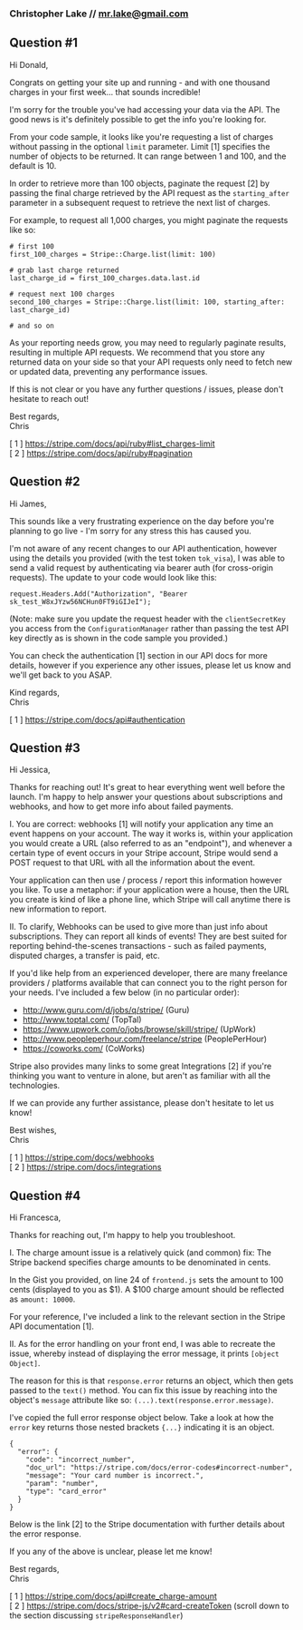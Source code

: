 ### Christopher Lake // mr.lake@gmail.com

## Question #1

Hi Donald,

Congrats on getting your site up and running - and with one thousand charges in your first week... that sounds incredible!

I'm sorry for the trouble you've had accessing your data via the API. The good news is it's definitely possible to get the info you're looking for.

From your code sample, it looks like you're requesting a list of charges without passing in the optional `limit` parameter. Limit [1] specifies the number of objects to be returned. It can range between 1 and 100, and the default is 10.

In order to retrieve more than 100 objects, paginate the request [2] by passing the final charge retrieved by the API request as the `starting_after` parameter in a subsequent request to retrieve the next list of charges.

For example, to request all 1,000 charges, you might paginate the requests like so:

```
# first 100
first_100_charges = Stripe::Charge.list(limit: 100)

# grab last charge returned
last_charge_id = first_100_charges.data.last.id

# request next 100 charges
second_100_charges = Stripe::Charge.list(limit: 100, starting_after: last_charge_id)

# and so on
```

As your reporting needs grow, you may need to regularly paginate results, resulting in multiple API requests. We recommend that you store any returned data on your side so that your API requests only need to fetch new or updated data, preventing any performance issues.

If this is not clear or you have any further questions / issues, please don't hesitate to reach out!

Best regards,<br>
Chris

[ 1 ] https://stripe.com/docs/api/ruby#list_charges-limit <br>
[ 2 ] https://stripe.com/docs/api/ruby#pagination

## Question #2

Hi James,

This sounds like a very frustrating experience on the day before you're planning to go live - I'm sorry for any stress this has caused you.

I'm not aware of any recent changes to our API authentication, however using the details you provided (with the test token `tok_visa`), I was able to send a valid request by authenticating via bearer auth (for cross-origin requests). The update to your code would look like this:

```
request.Headers.Add("Authorization", "Bearer sk_test_W8xJYzw56NCHun0FT9iGIJeI");
```

(Note: make sure you update the request header with the `clientSecretKey` you access from the `ConfigurationManager` rather than passing the test API key directly as is shown in the code sample you provided.)

You can check the authentication [1] section in our API docs for more details, however if you experience any other issues, please let us know and we'll get back to you ASAP.

Kind regards,<br>
Chris

[ 1 ] https://stripe.com/docs/api#authentication

## Question #3

Hi Jessica,

Thanks for reaching out! It's great to hear everything went well before the launch. I'm happy to help answer your questions about subscriptions and webhooks, and how to get more info about failed payments.

I. You are correct: webhooks [1] will notify your application any time an event happens on your account. The way it works is, within your application you would create a URL (also referred to as an "endpoint"), and whenever a certain type of event occurs in your Stripe account, Stripe would send a POST request to that URL with all the information about the event.

Your application can then use / process / report this information however you like. To use a metaphor: if your application were a house, then the URL you create is kind of like a phone line, which Stripe will call anytime there is new information to report.

II. To clarify, Webhooks can be used to give more than just info about subscriptions. They can report all kinds of events! They are best suited for reporting behind-the-scenes transactions - such as failed payments, disputed charges, a transfer is paid, etc.

If you'd like help from an experienced developer, there are many freelance providers / platforms available that can connect you to the right person for your needs. I've included a few below (in no particular order):

- http://www.guru.com/d/jobs/q/stripe/ (Guru)
- http://www.toptal.com/ (TopTal)
- https://www.upwork.com/o/jobs/browse/skill/stripe/ (UpWork)
- http://www.peopleperhour.com/freelance/stripe (PeoplePerHour)
- https://coworks.com/ (CoWorks)

Stripe also provides many links to some great Integrations [2] if you're thinking you want to venture in alone, but aren't as familiar with all the technologies.

If we can provide any further assistance, please don't hesitate to let us know!

Best wishes,<br>
Chris

[ 1 ] https://stripe.com/docs/webhooks <br>
[ 2 ] https://stripe.com/docs/integrations


## Question #4

Hi Francesca,

Thanks for reaching out, I'm happy to help you troubleshoot.

I. The charge amount issue is a relatively quick (and common) fix: The Stripe backend specifies charge amounts to be denominated in cents.

In the Gist you provided, on line 24 of `frontend.js` sets the amount to 100 cents (displayed to you as $1). A $100 charge amount should be reflected as `amount: 10000`.

For your reference, I've included a link to the relevant section in the Stripe API documentation [1].

II. As for the error handling on your front end, I was able to recreate the issue, whereby instead of displaying the error message, it prints `[object Object]`.

The reason for this is that `response.error` returns an object, which then gets passed to the `text()` method. You can fix this issue by reaching into the object's `message` attribute like so: `(...).text(response.error.message)`.

I've copied the full error response object below. Take a look at how the `error` key returns those nested brackets `{...}` indicating it is an object.

```
{
  "error": {
    "code": "incorrect_number",
    "doc_url": "https://stripe.com/docs/error-codes#incorrect-number",
    "message": "Your card number is incorrect.",
    "param": "number",
    "type": "card_error"
  }
}
```

Below is the link [2] to the Stripe documentation with further details about the error response.

If you any of the above is unclear, please let me know!

Best regards,<br>
Chris

[ 1 ] https://stripe.com/docs/api#create_charge-amount <br>
[ 2 ] https://stripe.com/docs/stripe-js/v2#card-createToken (scroll down to the section discussing `stripeResponseHandler`)











